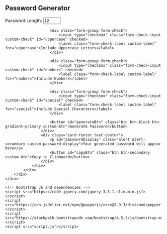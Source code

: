 <!DOCTYPE html>
<html lang="en">
<head>
    <meta charset="UTF-8">
    <meta name="viewport" content="width=device-width, initial-scale=1.0">
    <title>Password Generator</title>
    <!-- Bootstrap CSS -->
    <link href="https://stackpath.bootstrapcdn.com/bootstrap/4.5.2/css/bootstrap.min.css" rel="stylesheet">
    <!-- Custom CSS -->
    <link rel="stylesheet" href="style.css">
</head>
<body>
    <div class="container mt-5">
        <div class="row justify-content-center">
            <div class="col-md-6">
                <div class="card shadow-lg rounded custom-card">
                    <div class="card-header text-center bg-gradient-primary text-white custom-header">
                        <h2>Password Generator</h2>
                    </div>
                    <div class="card-body">
                        <div class="form-group">
                            <label for="length" class="custom-label">Password Length:</label>
                            <input type="number" class="form-control custom-input" id="length" value="12" min="4" max="30">
                        </div>
                        
                        <div class="form-group form-check">
                            <input type="checkbox" class="form-check-input custom-check" id="uppercase" checked>
                            <label class="form-check-label custom-label" for="uppercase">Include Uppercase Letters</label>
                        </div>

                        <div class="form-group form-check">
                            <input type="checkbox" class="form-check-input custom-check" id="numbers" checked>
                            <label class="form-check-label custom-label" for="numbers">Include Numbers</label>
                        </div>

                        <div class="form-group form-check">
                            <input type="checkbox" class="form-check-input custom-check" id="special" checked>
                            <label class="form-check-label custom-label" for="special">Include Special Characters</label>
                        </div>

                        <button id="generateBtn" class="btn btn-block btn-gradient-primary custom-btn">Generate Password</button>
                    </div>
                    <div class="card-footer text-center">
                        <p id="passwordDisplay" class="alert alert-secondary custom-password-display">Your generated password will appear here</p>
                        <button id="copyBtn" class="btn btn-secondary custom-btn">Copy to Clipboard</button>
                    </div>
                </div>
            </div>
        </div>
    </div>

    <!-- Bootstrap JS and dependencies -->
    <script src="https://code.jquery.com/jquery-3.5.1.slim.min.js"></script>
    <script src="https://cdn.jsdelivr.net/npm/@popperjs/core@2.9.3/dist/umd/popper.min.js"></script>
    <script src="https://stackpath.bootstrapcdn.com/bootstrap/4.5.2/js/bootstrap.min.js"></script>
    <script src="script.js"></script>
</body>
</html>
